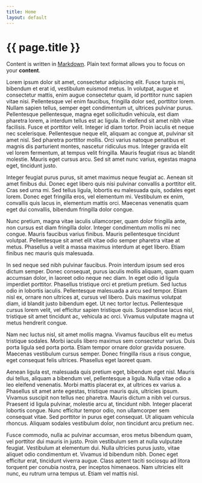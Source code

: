 ```yaml
---
title: Home
layout: default
---
```


# {{ page.title }}

Content is written in [Markdown](https://learnxinyminutes.com/docs/markdown/). Plain text format allows you to focus on your **content**.

<!--
You can use HTML elements in Markdown, such as the comment element, and they won't be affected by a markdown parser. However, if you create an HTML element in your markdown file, you cannot use markdown syntax within that element's contents.
-->

Lorem ipsum dolor sit amet, consectetur adipiscing elit. Fusce turpis mi, bibendum et erat id, vestibulum euismod metus. In volutpat, augue et consectetur mattis, enim augue consectetur quam, id porttitor nunc sapien vitae nisi. Pellentesque vel enim faucibus, fringilla dolor sed, porttitor lorem. Nullam sapien tellus, semper eget condimentum ut, ultrices pulvinar purus. Pellentesque pellentesque, magna eget sollicitudin vehicula, est diam pharetra lorem, a interdum tellus est ac ligula. In eleifend sit amet nibh vitae facilisis. Fusce et porttitor velit. Integer id diam tortor. Proin iaculis et neque nec scelerisque. Pellentesque neque elit, aliquam ac congue at, pulvinar sit amet nisl. Sed pharetra porttitor mollis. Orci varius natoque penatibus et magnis dis parturient montes, nascetur ridiculus mus. Integer gravida elit vel lorem fermentum, at tempus velit fringilla. Mauris feugiat risus ac blandit molestie. Mauris eget cursus arcu. Sed sit amet nunc varius, egestas magna eget, tincidunt justo.

Integer feugiat purus purus, sit amet maximus neque feugiat ac. Aenean sit amet finibus dui. Donec eget libero quis nisi pulvinar convallis a porttitor elit. Cras sed urna mi. Sed tellus ligula, lobortis eu malesuada quis, sodales eget lorem. Donec eget fringilla eros, vel elementum mi. Vestibulum ex enim, convallis quis lacus in, elementum mattis orci. Maecenas venenatis quam eget dui convallis, bibendum fringilla dolor congue.

Nunc pretium, magna vitae iaculis ullamcorper, quam dolor fringilla ante, non cursus est diam fringilla dolor. Integer condimentum mollis mi nec congue. Mauris faucibus varius finibus. Mauris pellentesque tincidunt volutpat. Pellentesque sit amet elit vitae odio semper pharetra vitae at metus. Phasellus a velit a massa maximus interdum at eget libero. Etiam finibus nec mauris quis malesuada.

In sed neque sed nibh pulvinar faucibus. Proin interdum ipsum sed eros dictum semper. Donec consequat, purus iaculis mollis aliquam, quam quam accumsan dolor, in laoreet odio neque nec diam. In eget odio id ligula imperdiet porttitor. Phasellus tristique orci et pretium pretium. Sed luctus odio in lobortis iaculis. Pellentesque malesuada a arcu sed tempor. Etiam nisl ex, ornare non ultrices at, cursus vel libero. Duis maximus volutpat diam, id blandit justo bibendum eget. Ut nec tortor lectus. Pellentesque cursus lorem velit, vel efficitur sapien tristique quis. Suspendisse lacus nisl, tristique sit amet tincidunt ac, vehicula ac orci. Vivamus vulputate magna ut metus hendrerit congue.

Nam nec luctus nisl, sit amet mollis magna. Vivamus faucibus elit eu metus tristique sodales. Morbi iaculis libero maximus sem consectetur varius. Duis porta ligula sed porta porta. Etiam tempor ornare dolor gravida posuere. Maecenas vestibulum cursus semper. Donec fringilla risus a risus congue, eget consequat felis ultrices. Phasellus eget laoreet quam.

Aenean ligula est, malesuada quis pretium eget, bibendum eget nisl. Mauris dui tellus, aliquam a bibendum vel, pellentesque a ligula. Nulla vitae odio a leo eleifend venenatis. Morbi mattis placerat ex, at ultrices ex varius a. Phasellus sit amet ante egestas, tristique mauris quis, ultricies ipsum. Vivamus suscipit non tellus nec pharetra. Mauris dictum a nibh vel cursus. Praesent id ligula pulvinar, molestie arcu at, tincidunt nibh. Integer placerat lobortis congue. Nunc efficitur tempor odio, non ullamcorper sem consequat vitae. Sed porttitor in purus eget consequat. Ut aliquam vehicula rhoncus. Aliquam sodales vestibulum dolor, non tincidunt arcu pretium nec.

Fusce commodo, nulla ac pulvinar accumsan, eros metus bibendum quam, vel porttitor dui mauris in justo. Proin vestibulum sem at nulla vulputate feugiat. Vestibulum at elementum dui. Nulla ultricies purus justo, vitae aliquet odio condimentum et. Vivamus id bibendum nibh. Donec eget efficitur erat, tincidunt viverra augue. Class aptent taciti sociosqu ad litora torquent per conubia nostra, per inceptos himenaeos. Nam ultricies elit nunc, eu rutrum urna tempus ut. Etiam vel mattis nisl.